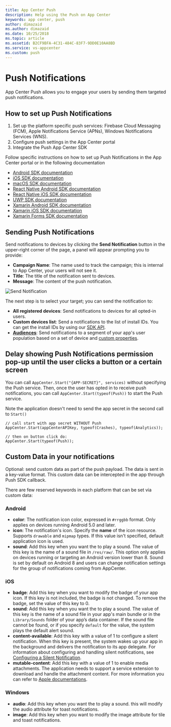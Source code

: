 ```yaml
---
title: App Center Push
description: Help using the Push on App Center
keywords: app center, push
author: dimazaid
ms.author: dimazaid
ms.date: 10/25/2018
ms.topic: article
ms.assetid: B2CF9BFA-4C31-484C-83F7-9DD0E10AA8BD
ms.service: vs-appcenter
ms.custom: push
---
```


# Push Notifications

App Center Push allows you to engage your users by sending them targeted push notifications.

## How to set up Push Notifications

1. Set up the platform specific push services: Firebase Cloud Messaging (FCM), Apple Notifications Service (APNs), Windows Notifications Services (WNS). 
2. Configure push settings in the App Center portal
3. Integrate the Push App Center SDK

Follow specific instructions on how to set up Push Notifications in the App Center portal or in the following documentation

- [Android SDK documentation](~/sdk/push/android.md)
- [iOS SDK documentation](~/sdk/push/ios.md)
- [macOS SDK documentation](~/sdk/push/macos.md)
- [React Native Android SDK documentation](~/sdk/push/react-native-android.md)
- [React Native iOS SDK documentation](~/sdk/push/react-native-ios.md) 
- [UWP SDK documentation](~/sdk/push/uwp.md)
- [Xamarin Android SDK documentation](~/sdk/push/xamarin-android.md)
- [Xamarin iOS SDK documentation](~/sdk/push/xamarin-ios.md)
- [Xamarin Forms SDK documentation](~/sdk/push/xamarin-forms.md)

## Sending Push Notifications

Send notifications to devices by clicking the **Send Notification** button in the upper-right corner of the page, a panel will appear prompting you to provide:

- **Campaign Name**: The name used to track the campaign; this is internal to App Center, your users will not see it.
- **Title**: The title of the notification sent to devices.
- **Message**: The content of the push notification.

![Send Notification](~/push/images/send-notification.png "Campaign Name and Message fields are required to send a notification")

The next step is to select your target; you can send the notification to:

- **All registered devices**: Send notifications to devices for all opted-in users.
- **Custom devices list**: Send a notifications to the list of install IDs. You can get the install IDs by using our [SDK API](~/sdk/other-apis/android.md).
- **[Audiences](~/push/audiences.md)**: Send notifications to a segment of your app's user population based on a set of device and [custom properties](~/sdk/other-apis/ios.md).

## Delay showing Push Notifications permission pop-up until the user clicks a button or a certain screen

You can call `AppCenter.Start("{APP-SECRET}", services)` without specifying the Push service. Then, once the user has opted in to receive push notifications, you can call `AppCenter.Start(typeof(Push))` to start the Push service.

Note the application doesn't need to send the app secret in the second call to `Start()`

```
// call start with app secret WITHOUT Push
AppCenter.Start(appCenterAPIKey, typeof(Crashes), typeof(Analytics));

// then on button click do:
AppCenter.Start(typeof(Push));
```

## Custom Data in your notifications

Optional: send custom data as part of the push payload. The data is sent in a key-value format. This custom data can be intercepted in the app through Push SDK callback.

There are few reserved keywords in each platform that can be set via custom data:

### Android

- **color**: The notification icon color, expressed in `#rrggbb` format. Only applies on devices running Android 5.0 and later.
- **icon**: The notification's icon. Specify the **name** of the icon resource. Supports `drawable` and `mipmap` types. If this value isn't specified, default application icon is used.
- **sound**: Add this key when you want the to play a sound. The value of this key is the name of a sound file in   `/res/raw/`. This option only applies on devices running or targeting an Android version lower than 8. Sound is set by default on Android 8 and users can change notification settings for the group of notifications coming from AppCenter.

### iOS

- **badge**: Add this key when you want to modify the badge of your app icon. If this key is not included, the badge is not changed. To remove the badge, set the value of this key to 0.
- **sound**: Add this key when you want the to play a sound. The value of this key is the name of a sound file in your app's main bundle or in the `Library/Sounds` folder of your app’s data container. If the sound file cannot be found, or if you specify `default` for the value, the system plays the default alert sound.
- **content-available**: Add this key with a value of 1 to configure a silent notification. When this key is present, the system wakes up your app in the background and delivers the notification to its app delegate. For information about configuring and handling silent notifications, see [Configuring a Silent Notification](https://developer.apple.com/library/content/documentation/NetworkingInternet/Conceptual/RemoteNotificationsPG/CreatingtheNotificationPayload.html#//apple_ref/doc/uid/TP40008194-CH10-SW8).
- **mutable-content**: Add this key with a value of 1 to enable media attachments. The application needs to support a service extension to download and handle the attachment content. For more information you can refer to [Apple documentations](https://developer.apple.com/library/content/documentation/NetworkingInternet/Conceptual/RemoteNotificationsPG/ModifyingNotifications.html).

### Windows

- **audio**: Add this key when you want the to play a sound. this will modify the audio attribute for toast notifications.
- **image**: Add this key when you want to modify the image attribute for tile and toast notifications.

